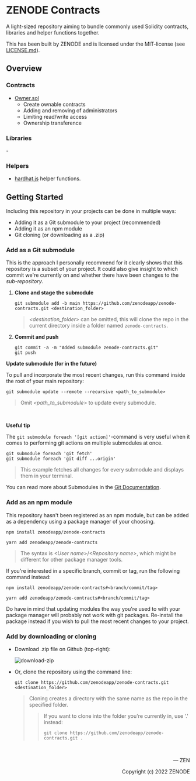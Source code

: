 # ZENODE Contracts

A light-sized repository aiming to bundle commonly used Solidity contracts, libraries and helper functions together.

This has been built by ZENODE and is licensed under the MIT-license (see [LICENSE.md](./LICENSE.md)).

## Overview

### Contracts

- [Owner.sol](contracts/base/Owner.sol)
  - Create ownable contracts
  - Adding and removing of administrators
  - Limiting read/write access
  - Ownership transference

### Libraries

\-

### Helpers

- [hardhat.js](helpers/hardhat.js) helper functions.

## Getting Started

Including this repository in your projects can be done in multiple ways:

- Adding it as a Git submodule to your project (recommended)
- Adding it as an npm module
- Git cloning (or downloading as a .zip)

### Add as a Git submodule

This is the approach I personally recommend for it clearly shows that this repository is a subset of your project. It could also give insight to which commit we're currently on and whether there have been changes to the <i>sub-repository</i>.

1. **Clone and stage the submodule**

   ```
   git submodule add -b main https://github.com/zenodeapp/zenode-contracts.git <destination_folder>
   ```

   > <i>\<destination_folder\></i> can be omitted, this will clone the repo in the current directory inside a folder named `zenode-contracts`.

2. **Commit and push**

   ```
   git commit -a -m "Added submodule zenode-contracts.git"
   git push
   ```

**Update submodule (for in the future)**

   To pull and incorporate the most recent changes, run this command inside the root of your main repository:

   ```
   git submodule update --remote --recursive <path_to_submodule>
   ```

   > Omit  <i>\<path_to_submodule\></i> to update every submodule.

<br>

**Useful tip**

   The `git submodule foreach '[git action]'`-command is very useful when it comes to performing git actions on multiple submodules at once.
    
   ```
   git submodule foreach 'git fetch'
   git submodule foreach 'git diff ...origin'
   ```
   
   > This example fetches all changes for every submodule and displays them in your terminal.
   
You can read more about Submodules in the [Git Documentation](https://git-scm.com/book/en/v2/Git-Tools-Submodules).

### Add as an npm module

This repository hasn't been registered as an npm module, but can be added as a dependency using a package manager of your choosing.

```
npm install zenodeapp/zenode-contracts
```

```
yarn add zenodeapp/zenode-contracts
```

> The syntax is <i>\<User name\></i>/<i>\<Repository name\></i>, which might be different for other package manager tools.

If you're interested in a specific branch, commit or tag, run the following command instead:

```
npm install zenodeapp/zenode-contracts#<branch/commit/tag>
```

```
yarn add zenodeapp/zenode-contracts#<branch/commit/tag>
```

Do have in mind that updating modules the way you're used to with your package manager will probably not work with git packages. Re-install the package instead if you wish to pull the most recent changes to your project.

### Add by downloading or cloning

- Download .zip file on Github (top-right):
  
  ![download-zip](https://user-images.githubusercontent.com/108588903/197372280-df92e403-0805-4095-86b5-433f88773b52.png)

- Or, clone the repository using the command line:

  ```
  git clone https://github.com/zenodeapp/zenode-contracts.git <destination_folder>
  ```

  > Cloning creates a directory with the same name as the repo in the specified folder.
  >
  > > If you want to clone into the folder you're currently in, use '.' instead:
  > >
  > > ```
  > > git clone https://github.com/zenodeapp/zenode-contracts.git .
  > > ```

<br>

<p align="right">— ZEN</p>
<p align="right">Copyright (c) 2022 ZENODE</p>
